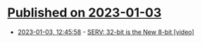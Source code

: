 # [Published on 2023-01-03](index.md)

* [2023-01-03, 12:45:58](https://news.ycombinator.com/item?id=34230701) - [SERV: 32-bit is the New 8-bit [video]](https://www.youtube.com/watch?v=GSHasXHvZaQ)
